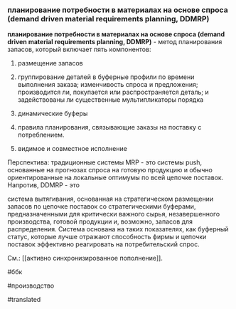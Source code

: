 ### планирование потребности в материалах на основе спроса (demand driven material requirements planning, DDMRP)

**планирование потребности в материалах на основе спроса (demand driven material requirements planning, DDMRP)** - метод планирования запасов, который включает пять компонентов:

1. размещение запасов

2. группирование деталей в буферные профили по времени выполнения заказа; изменчивость спроса и предложения; производится ли, покупается или распространяется деталь; и задействованы ли существенные мультипликаторы порядка

3. динамические буферы

4. правила планирования, связывающие заказы на поставку с потреблением.

5. видимое и совместное исполнение

Перспектива: традиционные системы MRP - это системы push, основанные на прогнозах спроса на готовую продукцию и обычно ориентированные на локальные оптимумы по всей цепочке поставок. Напротив, DDMRP - это

система вытягивания, основанная на стратегическом размещении запасов по цепочке поставок со стратегическими буферами, предназначенными для критически важного сырья, незавершенного производства, готовой продукции и, возможно, запасов для распределения. Система основана на таких показателях, как буферный статус, которые лучше отражают способность фирмы и цепочки поставок эффективно реагировать на потребительский спрос.

См.: [[активно синхронизированное пополнение]].

#ббк

#производство

#translated
